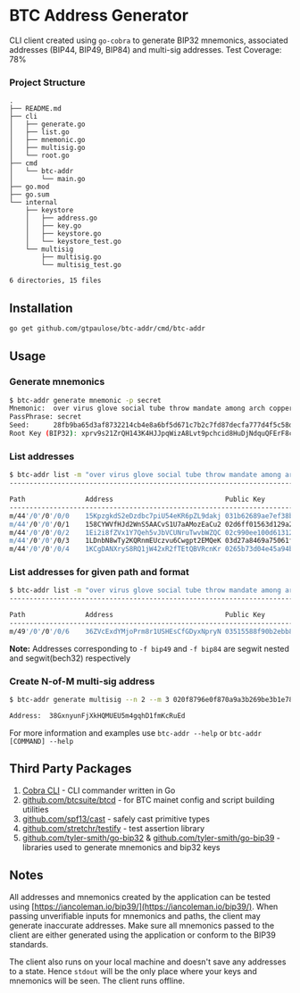 # BTC Address Generator

CLI client created using `go-cobra` to generate BIP32 mnemonics, associated addresses (BIP44, BIP49, BIP84) and multi-sig addresses.
Test Coverage: 78%

### Project Structure
```
.
├── README.md
├── cli
│   ├── generate.go
│   ├── list.go
│   ├── mnemonic.go
│   ├── multisig.go
│   └── root.go
├── cmd
│   └── btc-addr
│       └── main.go
├── go.mod
├── go.sum
└── internal
    ├── keystore
    │   ├── address.go
    │   ├── key.go
    │   ├── keystore.go
    │   └── keystore_test.go
    └── multisig
        ├── multisig.go
        └── multisig_test.go

6 directories, 15 files
```
## Installation

```bash
go get github.com/gtpaulose/btc-addr/cmd/btc-addr
```

## Usage

### Generate mnemonics
```bash
$ btc-addr generate mnemonic -p secret
Mnemonic:  over virus glove social tube throw mandate among arch copper include evoke
PassPhrase: secret
Seed:      28fb9ba65d3af8732214cb4e8a6bf5d671c7b2c7fd87decfa777d4f5c58d3ed8cd856621dae448f831cefabbf975678f1069d890aa61c81f28ff8cbd59e68151
Root Key (BIP32): xprv9s21ZrQH143K4HJJpqWizA8Lvt9pchcid8HuDjNdquQFErF8c55vU6nLLMpSgbLVfWffYzLb1oQRMbJijGg6d6LmnJPxNX9yZwDCqpKHnJD
```

### List addresses
```bash
$ btc-addr list -m "over virus glove social tube throw mandate among arch copper include evoke" -n 5     
-----------------------------------------------------------------------------------------------------------------------------------------------------------------------------

Path               Address                            Public Key                                                         Private Key
-----------------------------------------------------------------------------------------------------------------------------------------------------------------------------
m/44'/0'/0'/0/0    15KpzgkdS2eDzdbc7piU54eKR6pZL9dakj 031b62689ae7ef38bb0b2e5f5e6536b209b3e524600e50804727674c1516f064e9 Kxqnj8oqfE1WUhHtQqSQxgRusFdBuP57KN8rHLdnHQoHqWaW8G3i
m/44'/0'/0'/0/1    158CYWVfHJd2WnS5AACvS1U7aAMozEaCu2 02d6ff01563d129a292775bafac94fed9f73cf93d5cf8c38a4d855677c81f40c84 Ky96EeFSYW1X15VbXQzN1pKk9KkvRCCut7Pjtz7f24SzrajyqVCb
m/44'/0'/0'/0/2    1Ei2i8fZVx1Y7Qeh5vJbVCUNruTwvbWZQC 02c990ee100d613129e80feb726a3e29cc5e850541a45552ea19cc1f187913c9b0 KwGhXAdFRbL4mLk2X6U2SCAeJQ1zkJs3PnWNBBFaEDJdfLUHABUd
m/44'/0'/0'/0/3    1LDnbN8wTy2KQRnmEUczvu6Cwgpt2EMQeK 03d27a8469a75061f60f80fd9a27c6e523ae982f339b0d9f934b3c7b5e4f275946 KxKTz8tu6ASC8FXSVDUzx6V4wNdXhQAag9NrNmdWFBHXgEb5Rts4
m/44'/0'/0'/0/4    1KCgDANXryS8RQ1jW42xR2fTEtQBVRcnKr 0265b73d04e45a94b0303abba8838795adbe4b61290129b6bd0f0b053ae976184c L1ULx9faVXtvJZ4GaMxtsjLSVyJiHzFyX9nKC39FZwxBSN4mUv23
```

### List addresses for given path and format
```bash
$ btc-addr list -m "over virus glove social tube throw mandate among arch copper include evoke" -f bip49 -p "m/49'/0'/0'/0/6"
-----------------------------------------------------------------------------------------------------------------------------------------------------------------------------

Path               Address                            Public Key                                                         Private Key
-----------------------------------------------------------------------------------------------------------------------------------------------------------------------------
m/49'/0'/0'/0/6    36ZVcExdYMjoPrm8r1USHEsCfGDyxNpryN 03515588f90b2ebb8a4755597e82bafdd12148d384eba8bd152da423e23dc6a58e KwM5GGaFi1NVdm5ViGHFKvXLf8PbESyeLZusH77eCDoGfk4CGzXb
```

**Note:** Addresses corresponding to `-f bip49` and `-f bip84` are segwit nested and segwit(bech32) respectively

### Create N-of-M multi-sig address
```bash
$ btc-addr generate multisig --n 2 --m 3 020f8796e0f870a9a3b269be3b1e78e380c9b569885f0de98a9ff061c4a66e79d2 02dfa8990f3f015ff20e9b31b85ea36d47470220615fb2ac1597e20fc830727b25 03fbfbdc5df9c60e4b747805552686199e85299a5e87804dbb66a14597ddabcf29

Address:  38GxnyunFjXkHQMUEU5m4gqhD1fmKcRuEd
```

For more information and examples use `btc-addr --help` or `btc-addr [COMMAND] --help`

## Third Party Packages
1. [Cobra CLI](https://github.com/spf13/cobra) - CLI commander written in Go
2. [github.com/btcsuite/btcd](https://github.com/btcsuite/btcd/tree/master/btcec) - for BTC mainet config and script building utilities
3. [github.com/spf13/cast](https://github.com/spf13/cast) - safely cast primitive types
4. [github.com/stretchr/testify](https://github.com/stretchr/testify) - test assertion library
5. [github.com/tyler-smith/go-bip32](https://github.com/tyler-smith/go-bip32) & [github.com/tyler-smith/go-bip39](https://github.com/tyler-smith/go-bip39) - libraries used to generate mnemonics and bip32 keys

## Notes
All addresses and mnemonics created by the application can be tested using [https://iancoleman.io/bip39/](https://iancoleman.io/bip39/). When passing unverifiable inputs for mnemonics and paths, the client may generate inaccurate addresses. Make sure all mnemonics passed to the client are either generated using the application or conform to the BIP39 standards. 

The client also runs on your local machine and doesn't save any addresses to a state. Hence `stdout` will be the only place where your keys and mnemonics will be seen. The client runs offline. 